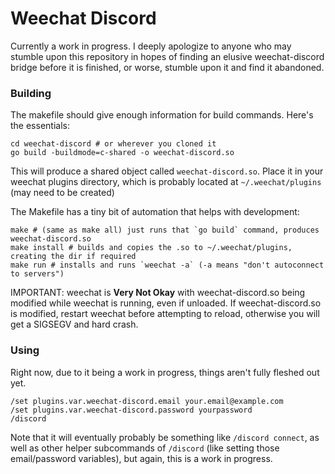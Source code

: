Weechat Discord
===============

Currently a work in progress. I deeply apologize to anyone who may stumble upon this repository in hopes of finding an elusive weechat-discord bridge before it is finished, or worse, stumble upon it and find it abandoned.

### Building

The makefile should give enough information for build commands. Here's the essentials:

    cd weechat-discord # or wherever you cloned it
    go build -buildmode=c-shared -o weechat-discord.so

This will produce a shared object called `weechat-discord.so`. Place it in your weechat plugins directory, which is probably located at `~/.weechat/plugins` (may need to be created)

The Makefile has a tiny bit of automation that helps with development:

    make # (same as make all) just runs that `go build` command, produces weechat-discord.so
    make install # builds and copies the .so to ~/.weechat/plugins, creating the dir if required
    make run # installs and runs `weechat -a` (-a means "don't autoconnect to servers")

IMPORTANT: weechat is **Very Not Okay** with weechat-discord.so being modified while weechat is running, even if unloaded. If weechat-discord.so is modified, restart weechat before attempting to reload, otherwise you will get a SIGSEGV and hard crash.

### Using

Right now, due to it being a work in progress, things aren't fully fleshed out yet.

    /set plugins.var.weechat-discord.email your.email@example.com
    /set plugins.var.weechat-discord.password yourpassword
    /discord

Note that it will eventually probably be something like `/discord connect`, as well as other helper subcommands of `/discord` (like setting those email/password variables), but again, this is a work in progress.
